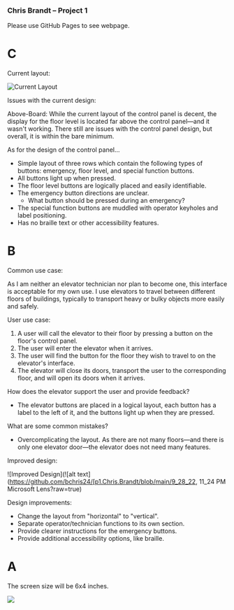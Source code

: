 ### **Chris Brandt – Project 1**

Please use GitHub Pages to see webpage.

# **C**

Current layout:

![Current Layout]()

Issues with the current design:

Above-Board: While the current layout of the control panel is decent, the display for the floor level is located far above the control panel—and it wasn't working. There still are issues with the control panel design, but overall, it is within the bare minimum.

As for the design of the control panel…

- Simple layout of three rows which contain the following types of buttons: emergency, floor level, and special function buttons.
- All buttons light up when pressed.
- The floor level buttons are logically placed and easily identifiable.
- The emergency button directions are unclear.
  - What button should be pressed during an emergency?
- The special function buttons are muddled with operator keyholes and label positioning.
- Has no braille text or other accessibility features.

# **B**

Common use case:

As I am neither an elevator technician nor plan to become one, this interface is acceptable for my own use. I use elevators to travel between different floors of buildings, typically to transport heavy or bulky objects more easily and safely.

User use case:

1. A user will call the elevator to their floor by pressing a button on the floor's control panel.
2. The user will enter the elevator when it arrives.
3. The user will find the button for the floor they wish to travel to on the elevator's interface.
4. The elevator will close its doors, transport the user to the corresponding floor, and will open its doors when it arrives.

How does the elevator support the user and provide feedback?

- The elevator buttons are placed in a logical layout, each button has a label to the left of it, and the buttons light up when they are pressed.

What are some common mistakes?

- Overcomplicating the layout. As there are not many floors—and there is only one elevator door—the elevator does not need many features.

Improved design:

![Improved Design](![alt text](https://github.com/bchris24/[p1.Chris.Brandt/blob/main/9_28_22, 11_24 PM Microsoft Lens?raw=true)

Design improvements:

- Change the layout from "horizontal" to "vertical".
- Separate operator/technician functions to its own section.
- Provide clearer instructions for the emergency buttons.
- Provide additional accessibility options, like braille.

# **A**

The screen size will be 6x4 inches.

![](RackMultipart20221004-1-bvkvyw_html_641e1a3d28ade7c6.gif)
